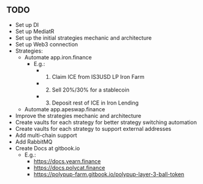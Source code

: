 ## TODO

- Set up DI
- Set up MediatR
- Set up the initial strategies mechanic and architecture
- Set up Web3 connection
- Strategies:
  - Automate app.iron.finance
    - E.g.:
      - 1) Claim ICE from IS3USD LP Iron Farm
      - 2) Sell 20%/30% for a stablecoin
      - 3) Deposit rest of ICE in Iron Lending
  - Automate app.apeswap.finance
- Improve the strategies mechanic and architecture
- Create vaults for each strategy for better strategy switching automation
- Create vaults for each strategy to support external addresses
- Add multi-chain support
- Add RabbitMQ
- Create Docs at gitbook.io
  - E.g.:
    - https://docs.yearn.finance
    - https://docs.polycat.finance
    - https://polypup-farm.gitbook.io/polypup-layer-3-ball-token
